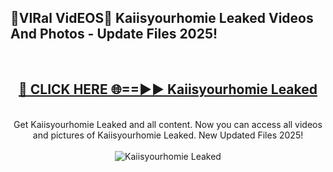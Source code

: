 <h2>🔴VIRal VidEOS🔴 Kaiisyourhomie Leaked Videos And Photos - Update Files 2025!</h2>
<br>
<div align="center">
<h2><a href="https://virallinks.top/odZfE0" rel="nofollow">🔴 CLICK HERE 🌐==►► Kaiisyourhomie Leaked</a></h2>
<br>
Get Kaiisyourhomie Leaked and all content. Now you can access all videos and pictures of Kaiisyourhomie Leaked. New Updated Files 2025!
<br>
<br>
<a href="https://virallinks.top/odZfE0" rel="nofollow" data-target="animated-image.originalLink"><img src="https://i.imgur.com/dJHk4Zq.gif)" alt="Kaiisyourhomie Leaked" style="max-width: 100%; display: inline-block;" data-target="animated-image.originalImage"></a>
</div>
<br>
